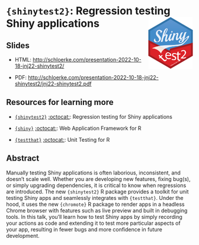 # `{shinytest2}`: Regression testing Shiny applications  <a href="https://rstudio.github.io/shinytest2/"><img src="https://github.com/rstudio/shinytest2/raw/main/logo/shinytest2.png" align="right" height="139" /></a>

## Slides

* HTML:
http://schloerke.com/presentation-2022-10-18-jnj22-shinytest2/

* PDF:
http://schloerke.com/presentation-2022-10-18-jnj22-shinytest2/jnj22-shinytest2.pdf


## Resources for learning more

* [`{shinytest2}`](https://rstudio.github.io/shinytest2/) [:octocat:](https://github.com/rstudio/shinytest2): Regression testing for Shiny applications

* [`{shiny}`](https://https://shiny.rstudio.com/) [:octocat:](https://github.com/rstudio/shiny): Web Application Framework for R

* [`{testthat}`](https://testthat.r-lib.org/) [:octocat:](https://github.com/r-lib/testthat/): Unit Testing for R


## Abstract

Manually testing Shiny applications is often laborious, inconsistent, and doesn’t scale well. Whether you are developing new features, fixing bug(s), or simply upgrading dependencies, it is critical to know when regressions are introduced. The new `{shinytest2}` R package provides a toolkit for unit testing Shiny apps and seamlessly integrates with `{testthat}`. Under the hood, it uses the new `{chromote}` R package to render apps in a headless Chrome browser with features such as live preview and built in debugging tools. In this talk, you’ll learn how to test Shiny apps by simply recording your actions as code and extending it to test more particular aspects of your app, resulting in fewer bugs and more confidence in future development.
